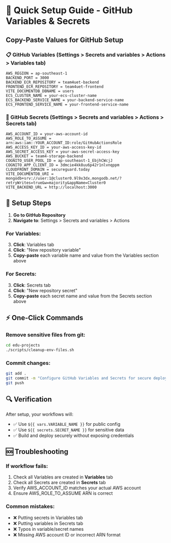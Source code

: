 # 🚀 Quick Setup Guide - GitHub Variables & Secrets

## Copy-Paste Values for GitHub Setup

### 📋 GitHub Variables (Settings > Secrets and variables > Actions > Variables tab)

```
AWS_REGION = ap-southeast-1
BACKEND_PORT = 3000
BACKEND_ECR_REPOSITORY = team4uet-backend
FRONTEND_ECR_REPOSITORY = team4uet-frontend
VITE_DOCUMENTDB_DBNAME = users
ECS_CLUSTER_NAME = your-ecs-cluster-name
ECS_BACKEND_SERVICE_NAME = your-backend-service-name
ECS_FRONTEND_SERVICE_NAME = your-frontend-service-name
```

### 🔐 GitHub Secrets (Settings > Secrets and variables > Actions > Secrets tab)

```
AWS_ACCOUNT_ID = your-aws-account-id
AWS_ROLE_TO_ASSUME = arn:aws:iam::YOUR_ACCOUNT_ID:role/GitHubActionsRole
AWS_ACCESS_KEY_ID = your-aws-access-key-id
AWS_SECRET_ACCESS_KEY = your-aws-secret-access-key
AWS_BUCKET = team4-storage-backend
COGNITO_USER_POOL_ID = ap-southeast-1_EbjhCWcjJ
COGNITO_APP_CLIENT_ID = 3dmcie4kk8uu6p42r1nlvnqppm
CLOUDFRONT_DOMAIN = secureguard.today
VITE_DOCUMENTDB_URI = mongodb+srv://user:1@cluster0.9l9x3dx.mongodb.net/?retryWrites=true&w=majority&appName=Cluster0
VITE_BACKEND_URL = http://localhost:3000
```

## 📝 Setup Steps

1. **Go to GitHub Repository**
2. **Navigate to**: Settings > Secrets and variables > Actions


### For Variables:
3. **Click**: Variables tab
4. **Click**: "New repository variable"
5. **Copy-paste** each variable name and value from the Variables section above

### For Secrets:
3. **Click**: Secrets tab  
4. **Click**: "New repository secret"
5. **Copy-paste** each secret name and value from the Secrets section above

## ⚡ One-Click Commands

### Remove sensitive files from git:
```bash
cd edu-projects
./scripts/cleanup-env-files.sh
```

### Commit changes:
```bash
git add .
git commit -m "Configure GitHub Variables and Secrets for secure deployment"
git push
```

## 🔍 Verification

After setup, your workflows will:
- ✅ Use `${{ vars.VARIABLE_NAME }}` for public config
- ✅ Use `${{ secrets.SECRET_NAME }}` for sensitive data
- ✅ Build and deploy securely without exposing credentials

## 🆘 Troubleshooting

### If workflow fails:
1. Check all Variables are created in **Variables** tab
2. Check all Secrets are created in **Secrets** tab  
3. Verify AWS_ACCOUNT_ID matches your actual AWS account
4. Ensure AWS_ROLE_TO_ASSUME ARN is correct

### Common mistakes:
- ❌ Putting secrets in Variables tab
- ❌ Putting variables in Secrets tab
- ❌ Typos in variable/secret names
- ❌ Missing AWS account ID or incorrect ARN format 